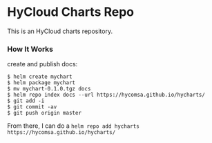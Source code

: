 # HyCloud Charts Repo

This is an HyCloud charts repository.

### How It Works
create and publish docs:

```console
$ helm create mychart
$ helm package mychart
$ mv mychart-0.1.0.tgz docs
$ helm repo index docs --url https://hycomsa.github.io/hycharts/
$ git add -i
$ git commit -av
$ git push origin master
```

From there, I can do a 
`helm repo add hycharts https://hycomsa.github.io/hycharts/`